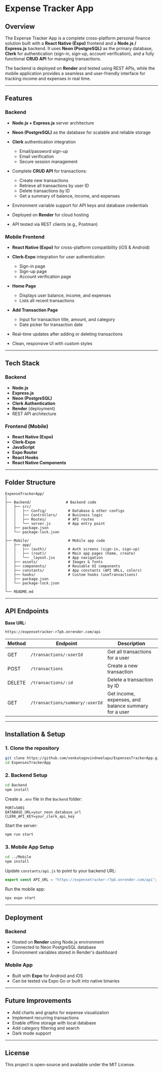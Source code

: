 # Expense Tracker App

## Overview

The Expense Tracker App is a complete cross-platform personal finance solution built with a **React Native (Expo)** frontend and a **Node.js / Express.js** backend. It uses **Neon (PostgreSQL)** as the primary database, **Clerk** for authentication (sign-in, sign-up, account verification), and a fully functional **CRUD API** for managing transactions.

The backend is deployed on **Render** and tested using REST APIs, while the mobile application provides a seamless and user-friendly interface for tracking income and expenses in real time.

---

## Features

### Backend

* **Node.js + Express.js** server architecture
* **Neon (PostgreSQL)** as the database for scalable and reliable storage
* **Clerk** authentication integration

  * Email/password sign-up
  * Email verification
  * Secure session management
* Complete **CRUD API** for transactions:

  * Create new transactions
  * Retrieve all transactions by user ID
  * Delete transactions by ID
  * Get a summary of balance, income, and expenses
* Environment variable support for API keys and database credentials
* Deployed on **Render** for cloud hosting
* API tested via REST clients (e.g., Postman)

### Mobile Frontend

* **React Native (Expo)** for cross-platform compatibility (iOS & Android)
* **Clerk-Expo** integration for user authentication

  * Sign-in page
  * Sign-up page
  * Account verification page
* **Home Page**

  * Displays user balance, income, and expenses
  * Lists all recent transactions
* **Add Transaction Page**

  * Input for transaction title, amount, and category
  * Date picker for transaction date
* Real-time updates after adding or deleting transactions
* Clean, responsive UI with custom styles

---

## Tech Stack

### Backend

* **Node.js**
* **Express.js**
* **Neon (PostgreSQL)**
* **Clerk Authentication**
* **Render** (deployment)
* REST API architecture

### Frontend (Mobile)

* **React Native (Expo)**
* **Clerk-Expo**
* **JavaScript**
* **Expo Router**
* **React Hooks**
* **React Native Components**

---

## Folder Structure

```
ExpenseTrackerApp/
│
├── Backend/                # Backend code
│   ├── src/
│   │   ├── Config/          # Database & other configs
│   │   ├── Controllers/     # Business logic
│   │   ├── Routes/          # API routes
│   │   └── server.js        # App entry point
│   ├── package.json
│   └── package-lock.json
│
├── Mobile/                  # Mobile app code
│   ├── app/
│   │   ├── (auth)/          # Auth screens (sign-in, sign-up)
│   │   ├── (root)/          # Main app pages (home, create)
│   │   └── _layout.jsx      # App navigation
│   ├── assets/              # Images & fonts
│   ├── components/          # Reusable UI components
│   ├── constants/           # App constants (API URLs, colors)
│   ├── hooks/               # Custom hooks (useTransactions)
│   ├── package.json
│   └── package-lock.json
│
└── README.md
```

---

## API Endpoints

**Base URL:**

```
https://expensetracker-r7pb.onrender.com/api
```

| Method | Endpoint                        | Description                                          |
| ------ | ------------------------------- | ---------------------------------------------------- |
| GET    | `/transactions/:userId`         | Get all transactions for a user                      |
| POST   | `/transactions`                 | Create a new transaction                             |
| DELETE | `/transactions/:id`             | Delete a transaction by ID                           |
| GET    | `/transactions/summary/:userId` | Get income, expenses, and balance summary for a user |

---

## Installation & Setup

### 1. Clone the repository

```bash
git clone https://github.com/venkatagovindneelapu/ExpensesTrackerApp.git
cd ExpensesTrackerApp
```

### 2. Backend Setup

```bash
cd Backend
npm install
```

Create a `.env` file in the `Backend` folder:

```env
PORT=5001
DATABASE_URL=your_neon_database_url
CLERK_API_KEY=your_clerk_api_key
```

Start the server:

```bash
npm run start
```

### 3. Mobile App Setup

```bash
cd ../Mobile
npm install
```

Update `constants/api.js` to point to your backend URL:

```js
export const API_URL = "https://expensetracker-r7pb.onrender.com/api";
```

Run the mobile app:

```bash
npx expo start
```

---

## Deployment

### Backend

* Hosted on **Render** using Node.js environment
* Connected to Neon PostgreSQL database
* Environment variables stored in Render's dashboard

### Mobile App

* Built with **Expo** for Android and iOS
* Can be tested via Expo Go or built into native binaries

---

## Future Improvements

* Add charts and graphs for expense visualization
* Implement recurring transactions
* Enable offline storage with local database
* Add category filtering and search
* Dark mode support

---

## License

This project is open-source and available under the MIT License.
